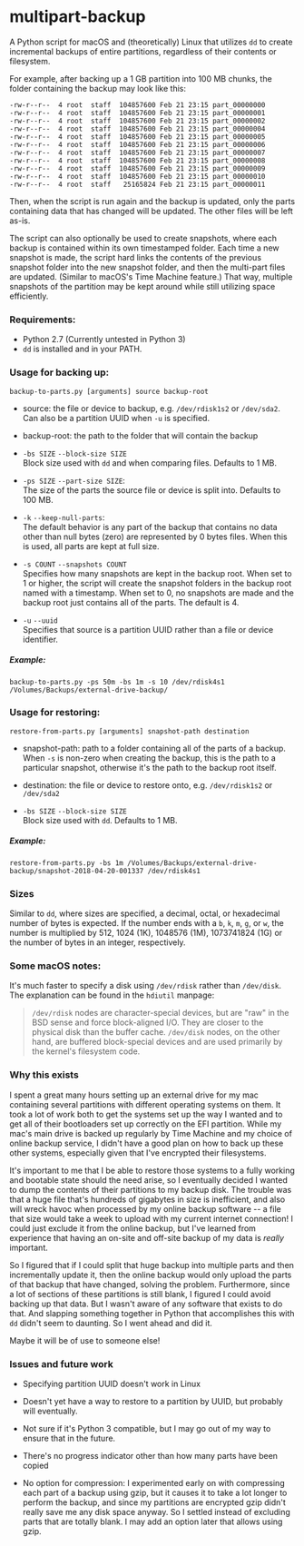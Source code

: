 # multipart-backup

A Python script for macOS and (theoretically) Linux that utilizes `dd` to create incremental backups of entire partitions, regardless of their contents or filesystem.

For example, after backing up a 1 GB partition into 100 MB chunks, the folder containing the backup may look like this:

    -rw-r--r--  4 root  staff  104857600 Feb 21 23:15 part_00000000
    -rw-r--r--  4 root  staff  104857600 Feb 21 23:15 part_00000001
    -rw-r--r--  4 root  staff  104857600 Feb 21 23:15 part_00000002
    -rw-r--r--  4 root  staff  104857600 Feb 21 23:15 part_00000004
    -rw-r--r--  4 root  staff  104857600 Feb 21 23:15 part_00000005
    -rw-r--r--  4 root  staff  104857600 Feb 21 23:15 part_00000006
    -rw-r--r--  4 root  staff  104857600 Feb 21 23:15 part_00000007
    -rw-r--r--  4 root  staff  104857600 Feb 21 23:15 part_00000008
    -rw-r--r--  4 root  staff  104857600 Feb 21 23:15 part_00000009
    -rw-r--r--  4 root  staff  104857600 Feb 21 23:15 part_00000010
    -rw-r--r--  4 root  staff   25165824 Feb 21 23:15 part_00000011

Then, when the script is run again and the backup is updated, only the parts containing data that has changed will be updated. The other files will be left as-is.

The script can also optionally be used to create snapshots, where each backup is contained within its own timestamped folder. Each time a new snapshot is made, the script hard links the contents of the previous snapshot folder into the new snapshot folder, and then the multi-part files are updated. (Similar to macOS's Time Machine feature.) That way, multiple snapshots of the partition may be kept around while still utilizing space efficiently.

### Requirements:

- Python 2.7 (Currently untested in Python 3)
- `dd` is installed and in your PATH.

### Usage for backing up:

    backup-to-parts.py [arguments] source backup-root

* source: the file or device to backup, e.g. `/dev/rdisk1s2` or `/dev/sda2`. Can also be a partition UUID when `-u` is specified.

* backup-root: the path to the folder that will contain the backup

* `-bs SIZE` `--block-size SIZE`    
Block size used with `dd` and when comparing files. Defaults to 1 MB.

* `-ps SIZE` `--part-size SIZE`:    
The size of the parts the source file or device is split into. Defaults to 100 MB.

* `-k` `--keep-null-parts`:    
The default behavior is any part of the backup that contains no data other than null bytes (zero) are represented by 0 bytes files. When this is used, all parts are kept at full size.

* `-s COUNT` `--snapshots COUNT`    
Specifies how many snapshots are kept in the backup root. When set to 1 or higher, the script will create the snapshot folders in the backup root named with a timestamp. When set to 0, no snapshots are made and the backup root just contains all of the parts. The default is 4.

* `-u` `--uuid`    
Specifies that source is a partition UUID rather than a file or device identifier.

##### Example:

    backup-to-parts.py -ps 50m -bs 1m -s 10 /dev/rdisk4s1 /Volumes/Backups/external-drive-backup/

### Usage for restoring:

    restore-from-parts.py [arguments] snapshot-path destination
    
* snapshot-path: path to a folder containing all of the parts of a backup. When `-s` is non-zero when creating the backup, this is the path to a particular snapshot, otherwise it's the path to the backup root itself.

* destination: the file or device to restore onto, e.g. `/dev/rdisk1s2` or `/dev/sda2`

* `-bs SIZE` `--block-size SIZE`    
Block size used with `dd`. Defaults to 1 MB.

##### Example:

    restore-from-parts.py -bs 1m /Volumes/Backups/external-drive-backup/snapshot-2018-04-20-001337 /dev/rdisk4s1

### Sizes

Similar to `dd`, where sizes are specified, a decimal, octal, or hexadecimal number of bytes is expected.  If the number ends with a `b`, `k`, `m`, `g`, or `w`, the number is multiplied by 512, 1024 (1K), 1048576 (1M), 1073741824 (1G) or the number of bytes in an integer, respectively.

### Some macOS notes:

It's much faster to specify a disk using `/dev/rdisk` rather than `/dev/disk`. The explanation can be found in the `hdiutil` manpage:

> `/dev/rdisk` nodes are character-special devices, but are "raw" in the BSD sense and force block-aligned I/O. They are closer to the physical disk than the buffer cache. `/dev/disk` nodes, on the other hand, are buffered block-special devices and are used primarily by the kernel's filesystem code.


### Why this exists

I spent a great many hours setting up an external drive for my mac containing several partitions with different operating systems on them. It took a lot of work both to get the systems set up the way I wanted and to get all of their bootloaders set up correctly on the EFI partition. While my mac's main drive is backed up regularly by Time Machine and my choice of online backup service, I didn't have a good plan on how to back up these other systems, especially given that I've encrypted their filesystems.

It's important to me that I be able to restore those systems to a fully working and bootable state should the need arise, so I eventually decided I wanted to dump the contents of their partitions to my backup disk. The trouble was that a huge file that's hundreds of gigabytes in size is inefficient, and also will wreck havoc when processed by my online backup software -- a file that size would take a week to upload with my current internet connection! I could just exclude it from the online backup, but I've learned from experience that having an on-site and off-site backup of my data is *really* important.

So I figured that if I could split that huge backup into multiple parts and then incrementally update it, then the online backup would only upload the parts of that backup that have changed, solving the problem. Furthermore, since a lot of sections of these partitions is still blank, I figured I could avoid backing up that data. But I wasn't aware of any software that exists to do that. And slapping something together in Python that accomplishes this with `dd` didn't seem to daunting. So I went ahead and did it.

Maybe it will be of use to someone else!

### Issues and future work

- Specifying partition UUID doesn't work in Linux

- Doesn't yet have a way to restore to a partition by UUID, but probably will eventually.

- Not sure if it's Python 3 compatible, but I may go out of my way to ensure that in the future.

- There's no progress indicator other than how many parts have been copied

- No option for compression: I experimented early on with compressing each part of a backup using gzip, but it causes it to take a lot longer to perform the backup, and since my partitions are encrypted gzip didn't really save me any disk space anyway. So I settled instead of excluding parts that are totally blank. I may add an option later that allows using gzip.
